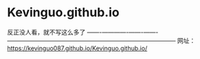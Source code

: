 # Kevinguo.github.io
反正没人看，就不写这么多了
——-————-——-——-————————————————————————————
网址：https://kevinguo087.github.io/Kevinguo.github.io/
